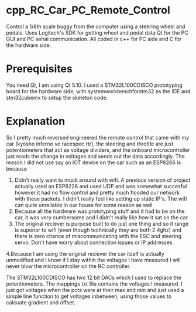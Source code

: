# cpp_RC_Car_PC_Remote_Control
Control a 1/8th scale buggy from the computer using a steering wheel and pedals. Uses Logitech's SDK for getting wheel and pedal data
Qt for the PC GUI and PC serial communication. All coded in c++ for PC side and C for the hardware side.
# Prerequisites
You need Qt, I am using Qt 5.10. I used a STM32L100CDISCO prototyping board for the hardware side, with systemworkbenchforstm32 as the IDE
and stm32cubemx to setup the skeleton code.
# Explanation
So I pretty much reversed engineered the remote control that came with my car (kyosho inferno ve racespec rtr), the steering and throttle are just potentiometers that act as voltage dividers, and the onboard microcontroller just reads the change in voltages and sends out the data accordingly. The reason I did not use say an IOT device on the car such as an ESP8266 is because
1. Didn't really want to muck around with wifi. A previous version of project actually used an ESP8226 and used UDP and was somewhat succesful however it had no flow control and pretty much flooded our network with these packets. I didn't really feel like setting up static IP's. The wifi can quite unreliable in our house for some reason as well
2. Because all the hardware was prototyping stuff and it had to be on the car, it was very cumbersome and I didn't really like how it sat on the car
3. The original reciever is purpose built to do just one thing and so it range is superior to wifi (even though technically they are both 2.4ghz) and there is zero chance of miscommunicating with the ESC and steering servo. Don't have worry about connection issues or IP addresses.

4.Because I am using the original reciever the car itself is actually unmodified and I know if I stay within the voltages I have measured I will never blow the microcontroller on the RC controller.


The STM32L100CDISCO has two 12 bit DACs which I used to replace the potentiometers. The mappings txt file contains the voltages I measured. I just got voltages when the pots were at their max and min and just used a simple line function to get voltages inbetween, using those values to calcuate gradient and offset.
